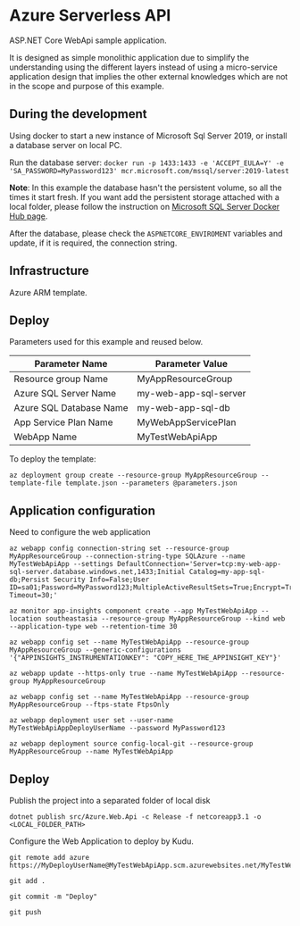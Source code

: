 # Azure Serverless API #

ASP.NET Core WebApi sample application.

It is designed as simple monolithic application due to simplify the understanding using the different layers instead of using a micro-service application design that implies the other external knowledges which are not in the scope and purpose of this example.

## During the development ## 

Using docker to start a new instance of Microsoft Sql Server 2019, or install a database server on local PC.

Run the database server: `docker run -p 1433:1433 -e 'ACCEPT_EULA=Y' -e 'SA_PASSWORD=MyPassword123' mcr.microsoft.com/mssql/server:2019-latest`

**Note**: In this example the database hasn't the persistent volume, so all the times it start fresh. If you want add the persistent storage attached with a local folder, please follow the instruction on [Microsoft SQL Server Docker Hub page](https://hub.docker.com/_/microsoft-mssql-server).

After the database, please check the `ASPNETCORE_ENVIROMENT` variables and update, if it is required, the connection string.

## Infrastructure ##

Azure ARM template.

## Deploy ##

Parameters used for this example and reused below.

| Parameter Name | Parameter Value |
|----------------|-----------------|
| Resource group Name | MyAppResourceGroup |
| Azure SQL Server Name | my-web-app-sql-server |
| Azure SQL Database Name | my-web-app-sql-db |
| App Service Plan Name | MyWebAppServicePlan |
| WebApp Name | MyTestWebApiApp |


To deploy the template:

`az deployment group create --resource-group MyAppResourceGroup --template-file template.json --parameters @parameters.json`


## Application configuration ##

Need to configure the web application

```
az webapp config connection-string set --resource-group MyAppResourceGroup --connection-string-type SQLAzure --name MyTestWebApiApp --settings DefaultConnection='Server=tcp:my-web-app-sql-server.database.windows.net,1433;Initial Catalog=my-app-sql-db;Persist Security Info=False;User ID=sa01;Password=MyPassword123;MultipleActiveResultSets=True;Encrypt=True;TrustServerCertificate=False;Connection Timeout=30;'

az monitor app-insights component create --app MyTestWebApiApp --location southeastasia --resource-group MyAppResourceGroup --kind web --application-type web --retention-time 30

az webapp config set --name MyTestWebApiApp --resource-group MyAppResourceGroup --generic-configurations '{"APPINSIGHTS_INSTRUMENTATIONKEY": "COPY_HERE_THE_APPINSIGHT_KEY"}'

az webapp update --https-only true --name MyTestWebApiApp --resource-group MyAppResourceGroup

az webapp config set --name MyTestWebApiApp --resource-group MyAppResourceGroup --ftps-state FtpsOnly

az webapp deployment user set --user-name MyTestWebApiAppDeployUserName --password MyPassword123

az webapp deployment source config-local-git --resource-group MyAppResourceGroup --name MyTestWebApiApp
```

## Deploy ##

Publish the project into a separated folder of local disk

`dotnet publish src/Azure.Web.Api -c Release -f netcoreapp3.1 -o <LOCAL_FOLDER_PATH>`

Configure the Web Application to deploy by Kudu.

```
git remote add azure https://MyDeployUserName@MyTestWebApiApp.scm.azurewebsites.net/MyTestWebApiApp.git

git add .

git commit -m "Deploy"

git push
```